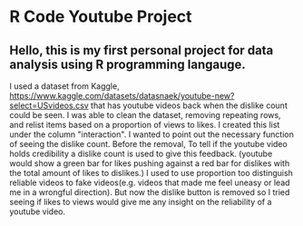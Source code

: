 # R Code Youtube Project
## Hello, this is my first personal project for data analysis using R programming langauge. 
I used a dataset from Kaggle, https://www.kaggle.com/datasets/datasnaek/youtube-new?select=USvideos.csv 
that has youtube videos back when the dislike count could be seen. I was able to clean the dataset, 
removing repeating rows, and relist items based on a proportion of views to likes. I created this list under the column "interaction". I wanted to point 
out the necessary function of seeing the dislike count. Before the removal, To tell if the youtube video holds credibility a dislike count is used to give this feedback. 
(youtube would show a green bar for likes pushing against a red bar for dislikes with the total amount of likes to dislikes.)
I used to use proportion too distinguish reliable videos to fake videos(e.g. videos that made me feel uneasy or lead me in a wrongful direction). But now the dislike button is 
removed so I tried seeing if likes to views would give me any insight on the reliability of a youtube video. 

